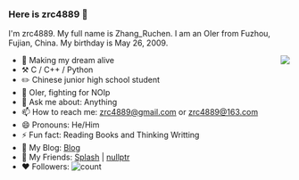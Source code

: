 ### Here is zrc4889 👋

I'm zrc4889. My full name is Zhang_Ruchen. I am an OIer from Fuzhou, Fujian, China. My birthday is May 26, 2009.

<img align="right" src="https://github-readme-stats.vercel.app/api?username=zrc4889&show_icons=true&icon_color=CE1D2D&text_color=71809&theme=default&hide_title=true" />

- 🎯 Making my dream alive
- ⚒️ C / C++ / Python
- ✏️ Chinese junior high school student
- 🌱 OIer, fighting for NOIp
- 💬 Ask me about: Anything
- 📫 How to reach me: zrc4889@gmail.com or zrc4889@163.com
- 😄 Pronouns: He/Him
- ⚡ Fun fact: Reading Books and Thinking Writting
- 🔗 My Blog: [Blog](https://www.luogu.com.cm/blog/zrc4889/)
- 👤 My Friends: [Splash](https://www.luogu.com.cn/user/617875) | [nullptr](https://github.com/weifanxiang)
- ❤️ Followers:  ![count](https://img.shields.io/badge/dynamic/json?color=%23DC143C&label=Github&query=%24.data.totalSubs&url=https%3A%2F%2Fapi.spencerwoo.com%2Fsubstats%2F%3Fsource%3Dgithub%26queryKey%3Dzrc4889)
